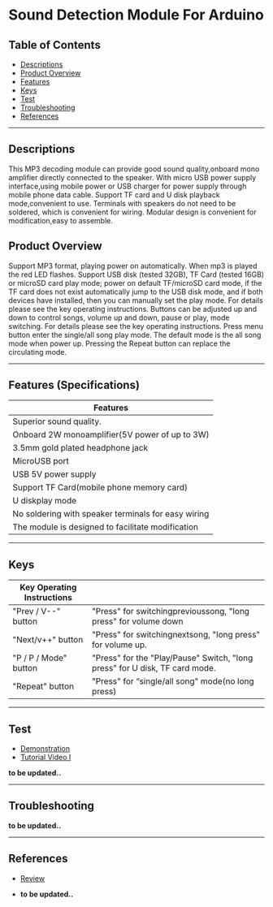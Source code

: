 # Sound Detection Module For Arduino

## Table of Contents

-   [Descriptions](#descriptions)
-   [Product Overview](#product-overview)
-   [Features](#features)
-   [Keys](#Keys)
-   [Test](#test-code)
-   [Troubleshooting](#troubleshooting)
-   [References](#references)

---

## Descriptions

This MP3 decoding module can provide good sound quality,onboard mono amplifier directly connected to the speaker.
With micro USB power supply interface,using mobile power or USB charger for power supply through mobile phone data cable.
Support TF card and U disk playback mode,convenient to use.
Terminals with speakers do not need to be soldered, which is convenient for wiring.
Modular design is convenient for modification,easy to assemble.

## Product Overview

Support MP3 format, playing power on automatically. When mp3 is played the red LED flashes.
Support USB disk (tested 32GB), TF Card (tested 16GB) or microSD card play mode; power on default TF/microSD card mode, if the TF card does not exist automatically jump to the USB disk mode, and if both devices have installed, then you can manually set the play mode. For details please see the key operating instructions.
Buttons can be adjusted up and down to control songs, volume up and down, pause or play, mode switching. For details please see the key operating instructions.
Press menu button enter the single/all song play mode. The default mode is the all song mode when power up. Pressing the Repeat button can replace the circulating mode.

---

## Features (Specifications)

| Features                                            |
| --------------------------------------------------- |
| Superior sound quality.                             |
| Onboard 2W monoamplifier(5V power of up to 3W)      |
| 3.5mm gold plated headphone jack                    |
| MicroUSB port                                       |
| USB 5V power supply                                 |
| Support TF Card(mobile phone memory card)           |
| U diskplay mode                                     |
| No soldering with speaker terminals for easy wiring |
| The module is designed to facilitate modification   |

---

## Keys

| Key Operating Instructions |                                                                             |
| -------------------------- | --------------------------------------------------------------------------- |
| "Prev / V--" button        | "Press" for switchingprevioussong, "long press" for volume down             |
| "Next/v++" button          | "Press" for switchingnextsong, "long press" for volume up.                  |
| "P / P / Mode" button      | "Press" for the "Play/Pause" Switch, "long press" for U disk, TF card mode. |
| "Repeat" button            | "Press" for “single/all song" mode(no long press)                           |

---

## Test

-   [Demonstration](https://www.youtube.com/watch?v=vEnEtFlvBpo)
-   [Tutorial Video I](https://www.youtube.com/watch?v=sIEUVaEH-l4)

**to be updated..**

---

## Troubleshooting

**to be updated..**

---

## References

-   [Review](https://youtu.be/F5jizOQtenU)

-   **to be updated..**
